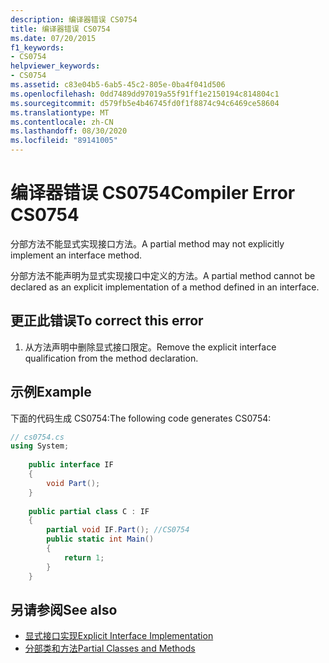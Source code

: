 ```yaml
---
description: 编译器错误 CS0754
title: 编译器错误 CS0754
ms.date: 07/20/2015
f1_keywords:
- CS0754
helpviewer_keywords:
- CS0754
ms.assetid: c83e04b5-6ab5-45c2-805e-0ba4f041d506
ms.openlocfilehash: 0dd7489dd97019a55f91ff1e2150194c814804c1
ms.sourcegitcommit: d579fb5e4b46745fd0f1f8874c94c6469ce58604
ms.translationtype: MT
ms.contentlocale: zh-CN
ms.lasthandoff: 08/30/2020
ms.locfileid: "89141005"
---
```

# <a name="compiler-error-cs0754"></a><span data-ttu-id="bb12e-103">编译器错误 CS0754</span><span class="sxs-lookup"><span data-stu-id="bb12e-103">Compiler Error CS0754</span></span>
<span data-ttu-id="bb12e-104">分部方法不能显式实现接口方法。</span><span class="sxs-lookup"><span data-stu-id="bb12e-104">A partial method may not explicitly implement an interface method.</span></span>  
  
 <span data-ttu-id="bb12e-105">分部方法不能声明为显式实现接口中定义的方法。</span><span class="sxs-lookup"><span data-stu-id="bb12e-105">A partial method cannot be declared as an explicit implementation of a method defined in an interface.</span></span>  
  
## <a name="to-correct-this-error"></a><span data-ttu-id="bb12e-106">更正此错误</span><span class="sxs-lookup"><span data-stu-id="bb12e-106">To correct this error</span></span>  
  
1. <span data-ttu-id="bb12e-107">从方法声明中删除显式接口限定。</span><span class="sxs-lookup"><span data-stu-id="bb12e-107">Remove the explicit interface qualification from the method declaration.</span></span>  
  
## <a name="example"></a><span data-ttu-id="bb12e-108">示例</span><span class="sxs-lookup"><span data-stu-id="bb12e-108">Example</span></span>  
 <span data-ttu-id="bb12e-109">下面的代码生成 CS0754:</span><span class="sxs-lookup"><span data-stu-id="bb12e-109">The following code generates CS0754:</span></span>  
  
```csharp  
// cs0754.cs  
using System;  
  
    public interface IF  
    {  
        void Part();  
    }  
  
    public partial class C : IF  
    {  
        partial void IF.Part(); //CS0754  
        public static int Main()  
        {  
            return 1;  
        }  
    }  
```  
  
## <a name="see-also"></a><span data-ttu-id="bb12e-110">另请参阅</span><span class="sxs-lookup"><span data-stu-id="bb12e-110">See also</span></span>

- [<span data-ttu-id="bb12e-111">显式接口实现</span><span class="sxs-lookup"><span data-stu-id="bb12e-111">Explicit Interface Implementation</span></span>](../programming-guide/interfaces/explicit-interface-implementation.md)
- [<span data-ttu-id="bb12e-112">分部类和方法</span><span class="sxs-lookup"><span data-stu-id="bb12e-112">Partial Classes and Methods</span></span>](../programming-guide/classes-and-structs/partial-classes-and-methods.md)
